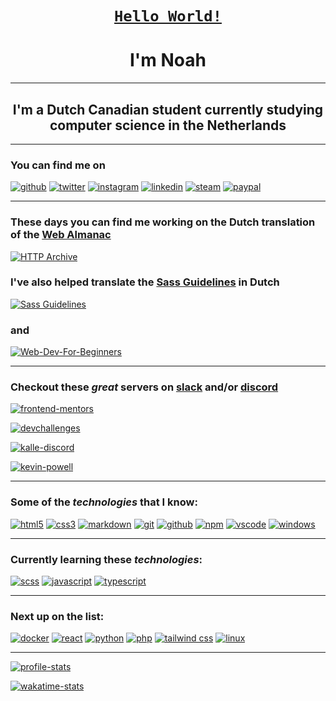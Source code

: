 <h1 align="center"><code><a href="https://en.wikipedia.org/wiki/%22Hello,_World!%22_program">Hello World!</a></code></h1>
<h1 align="center">I'm Noah</h1>

---

<h2 align="center">I'm a Dutch Canadian student currently studying computer science in the Netherlands</h2>

---

<!--socials-->
### You can find me on

  [![github](https://img.shields.io/badge/noah--vdv-100000?style=for-the-badge&logo=github&logoColor=white)](https://github.com/noah-vdv)
  [![twitter](https://img.shields.io/badge/noah_aaron_vdv-1DA1F2?style=for-the-badge&logo=twitter&logoColor=white)](https://twitter.com/noah_aaron_vdv)
  [![instagram](https://img.shields.io/badge/noah_aaron_vdv-E4405F?style=for-the-badge&logo=instagram&logoColor=white)](https://instagram.com/noah_aaron_vdv)
  [![linkedin](https://img.shields.io/badge/Noah_van_der_Veer-0077B5?style=for-the-badge&logo=linkedin&logoColor=white)](https://www.linkedin.com/in/noah-van-der-veer-15468719b/)
  [![steam](https://img.shields.io/badge/yonolo-000000?style=for-the-badge&logo=steam&logoColor=white)](https://steamcommunity.com/id/yonolo/)
  [![paypal](https://img.shields.io/badge/PayPal-00457C?style=for-the-badge&logo=paypal&logoColor=white)](https://paypal.me/nonothepropro)
<!--socials-->

---

<!--projects-->
### These days you can find me working on the Dutch translation of the [Web Almanac](http://almanac.httparchive.org/)

[![HTTP Archive](https://github-readme-stats.vercel.app/api/pin/?username=httparchive&show_owner=true&repo=almanac.httparchive.org&theme=material-palenight&hide_border=true)](https://github.com/HTTPArchive/almanac.httparchive.org)

### I've also helped translate the [Sass Guidelines](https://sass-guidelin.es/) in Dutch

[![Sass Guidelines](https://github-readme-stats.vercel.app/api/pin/?username=KittyGiraudel&show_owner=true&repo=sass-guidelines&theme=material-palenight&hide_border=true)](https://github.com/KittyGiraudel/sass-guidelines)

### and

[![Web-Dev-For-Beginners](https://github-readme-stats.vercel.app/api/pin/?username=microsoft&show_owner=true&repo=web-dev-for-beginners&theme=material-palenight&hide_border=true)](https://github.com/microsoft/Web-Dev-For-Beginners)
<!--projects-->
---

<!--server recommendations-->
### Checkout these **_great_** servers on [slack](https://slack.com/) and/or [discord](https://discord.com)

  [![frontend-mentors](https://img.shields.io/badge/Frontend_mentors-4A154B?style=for-the-badge&logo=slack&logoColor=white)](https://www.frontendmentor.io/)
  
  [![devchallenges](https://img.shields.io/badge/devchallenges-7289DA?style=for-the-badge&logo=discord&logoColor=white)](https://discord.gg/DRzP6dD8a3)
  
  [![kalle-discord](https://img.shields.io/badge/Kalletech-7289DA?style=for-the-badge&logo=discord&logoColor=white)](https://discord.gg/kalle)

  [![kevin-powell](https://img.shields.io/badge/Kevin_Powell-7289DA?style=for-the-badge&logo=discord&logoColor=white)](https://discord.gg/8A4u4gkg2p)
<!--server recommendations-->

---

<!--technologies-->
### Some of the _technologies_ that I know:

  [![html5](https://img.shields.io/badge/HTML5-E34F26?style=for-the-badge&logo=html5&logoColor=white)](https://html.com/)
  [![css3](https://img.shields.io/badge/CSS3-1572B6?style=for-the-badge&logo=css3&logoColor=white)](https://developer.mozilla.org/en-US/docs/Web/CSS)
  [![markdown](https://img.shields.io/badge/Markdown-000000?style=for-the-badge&logo=markdown&logoColor=white)](https://www.markdownguide.org/)
  [![git](https://img.shields.io/badge/Git-F05032?style=for-the-badge&logo=git&logoColor=white)](https://git-scm.com/)
  [![github](https://img.shields.io/badge/github-100000?style=for-the-badge&logo=github&logoColor=white)](https://github.com)
  [![npm](https://img.shields.io/badge/npm-CB3837?style=for-the-badge&logo=npm&logoColor=white)](https://www.npmjs.com/)
  [![vscode](https://img.shields.io/badge/Visual_Studio_Code-0078D4?style=for-the-badge&logo=visual%20studio%20code&logoColor=white)](https://code.visualstudio.com/)
  [![windows](https://img.shields.io/badge/Windows-0078D6?style=for-the-badge&logo=windows&logoColor=white)](https://www.microsoft.com/en-us/windows)
<!--technologies-->

---

<!--learning-->
### Currently learning these _technologies_:

  [![scss](https://img.shields.io/badge/Scss-CC6699?style=for-the-badge&logo=sass&logoColor=white)](https://sass-lang.com/)
  [![javascript](https://img.shields.io/badge/JavaScript-323330?style=for-the-badge&logo=javascript&logoColor=F7DF1E)](https://www.javascript.com/)
  [![typescript](https://img.shields.io/badge/TypeScript-007ACC?style=for-the-badge&logo=typescript&logoColor=white)](https://www.typescriptlang.org/)
<!--learning-->
---

<!--next-->
### Next up on the list:

  [![docker](https://img.shields.io/badge/Docker-2CA5E0?style=for-the-badge&logo=docker&logoColor=white)](https://www.docker.com/)
  [![react](https://img.shields.io/badge/React-20232A?style=for-the-badge&logo=react&logoColor=61DAFB)](https://reactjs.org/)
  [![python](https://img.shields.io/badge/Python-14354C?style=for-the-badge&logo=python&logoColor=white)](python.org)
  [![php](https://img.shields.io/badge/PHP-777BB4?style=for-the-badge&logo=php&logoColor=white)](https://www.php.net/)
  [![tailwind css](https://img.shields.io/badge/Tailwind_CSS-38B2AC?style=for-the-badge&logo=tailwind-css&logoColor=white)](https://tailwindcss.com/)
  [![linux](https://img.shields.io/badge/Linux-FCC624?style=for-the-badge&logo=linux&logoColor=black)](https://www.linux.org/)
<!--next-->

---

<!--stat cards-->
[![profile-stats](https://github-readme-stats.vercel.app/api?username=noah-vdv&count_private=true&show_icons=true&theme=material-palenight&hide_border=true&include_all_commits=true)](https://github.com/noah-vdv)

[![wakatime-stats](https://github-readme-stats.vercel.app/api/wakatime?username=noahvdv&layout=compact&theme=material-palenight&hide_border=true)](https://wakatime.com/@noahvdv)

<!-- [![top-languages](https://github-readme-stats.vercel.app/api/top-langs/?username=noah-vdv)](https://github.com/noah-vdv) -->
<!--stat cards-->
